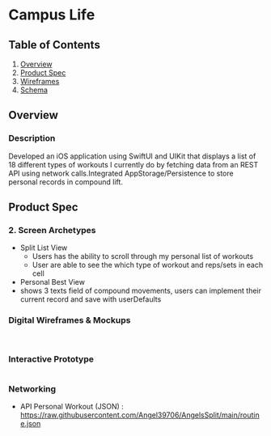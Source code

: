 # Campus Life

## Table of Contents
1. [Overview](#Overview)
1. [Product Spec](#Product-Spec)
1. [Wireframes](#Wireframes)
2. [Schema](#Schema)

## Overview
### Description
Developed an iOS application using SwiftUI and UIKit that displays a list of 18 different types of workouts I currently
do by fetching data from an REST API using network calls.Integrated AppStorage/Persistence to store personal records in compound lift.

## Product Spec

### 2. Screen Archetypes


* Split List View
   * Users has the ability to scroll through my personal list of workouts
   * User are able to see the which type of workout and reps/sets in each cell
* Personal Best View
 * shows 3 texts field of compound movements, users can implement their current record and save with userDefaults

### Digital Wireframes & Mockups
![]()
![]()


### Interactive Prototype
![]()

### Networking
- API Personal Workout (JSON) : https://raw.githubusercontent.com/Angel39706/AngelsSplit/main/routine.json
